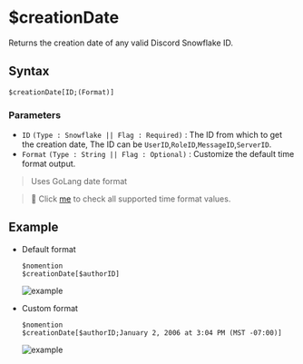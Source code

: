 # $creationDate
Returns the creation date of any valid Discord Snowflake ID.

## Syntax
```
$creationDate[ID;(Format)]
```

### Parameters
- `ID` `(Type : Snowflake || Flag : Required)` : The ID from which to get the creation date, The ID can be `UserID`,`RoleID`,`MessageID`,`ServerID`.
- `Format` `(Type : String || Flag : Optional)` : Customize the default time format output.

> Uses GoLang date format

   > 📌 Click [me](../resources/timeFormat.md) to check all supported time format values.

## Example
- Default format
   ```
   $nomention
   $creationDate[$authorID]
   ```

   ![example](https://user-images.githubusercontent.com/69215413/127032089-ef8aa439-89c9-46b2-a2e4-cdf54ab7fa6b.png)
- Custom format
   ```
   $nomention
   $creationDate[$authorID;January 2, 2006 at 3:04 PM (MST -07:00)]
   ```

   ![example](https://user-images.githubusercontent.com/95774950/197385800-92a434d2-e388-4067-8a78-d9357f6184bd.png)
